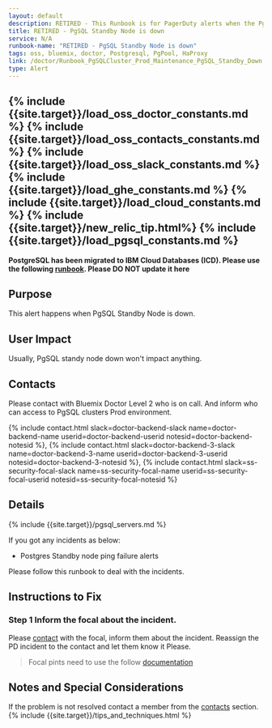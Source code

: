 ```yaml
---
layout: default
description: RETIRED - This Runbook is for PagerDuty alerts when the PgSQL Standby Node is down.
title: RETIRED - PgSQL Standby Node is down
service: N/A
runbook-name: "RETIRED - PgSQL Standby Node is down"
tags: oss, bluemix, doctor, Postgresql, PgPool, HaProxy
link: /doctor/Runbook_PgSQLCluster_Prod_Maintenance_PgSQL_Standby_Down.html
type: Alert
---
```

{% include {{site.target}}/load_oss_doctor_constants.md %}
{% include {{site.target}}/load_oss_contacts_constants.md %}
{% include {{site.target}}/load_oss_slack_constants.md %}
{% include {{site.target}}/load_ghe_constants.md %}
{% include {{site.target}}/load_cloud_constants.md %}
{% include {{site.target}}/new_relic_tip.html%}
{% include {{site.target}}/load_pgsql_constants.md %}
---

**PostgreSQL has been migrated to IBM Cloud Databases (ICD).  Please use the following [runbook]({{site.baseurl}}/docs/runbooks//apiplatform/Runbook-icd-postgres-monitoring.html). Please DO NOT update it here**

## Purpose

This alert happens when PgSQL Standby Node is down.

## User Impact

Usually, PgSQL standy node down won't impact anything.

## Contacts

Please contact with Bluemix Doctor Level 2 who is on call.
And inform who can access to PgSQL clusters Prod environment.

{% include contact.html slack=doctor-backend-slack name=doctor-backend-name userid=doctor-backend-userid notesid=doctor-backend-notesid %}, {% include contact.html slack=doctor-backend-3-slack name=doctor-backend-3-name userid=doctor-backend-3-userid notesid=doctor-backend-3-notesid %}, {% include contact.html slack=ss-security-focal-slack name=ss-security-focal-name userid=ss-security-focal-userid notesid=ss-security-focal-notesid %}


## Details

{% include {{site.target}}/pgsql_servers.md %}

If you got any incidents as below:
- Postgres Standby node ping failure alerts


Please follow this runbook to deal with the incidents.

## Instructions to Fix

### Step 1 Inform the focal about the incident.

Please [contact](#contacts) with the focal, inform them about the incident. Reassign the PD incident to the contact and let them know it Please.
> Focal pints need to use the follow [documentation](https://ibm.ent.box.com/file/574470465943)

## Notes and Special Considerations
If the problem is not resolved contact a member from the [contacts](#contacts) section.
{% include {{site.target}}/tips_and_techniques.html %}
